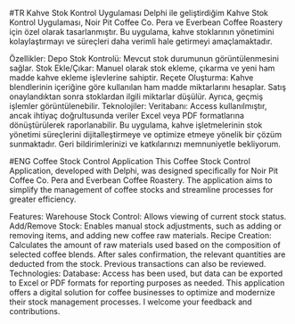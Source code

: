 #TR
Kahve Stok Kontrol Uygulaması
Delphi ile geliştirdiğim Kahve Stok Kontrol Uygulaması, Noir Pit Coffee Co. Pera ve Everbean Coffee Roastery için özel olarak tasarlanmıştır. Bu uygulama, kahve stoklarının yönetimini kolaylaştırmayı ve süreçleri daha verimli hale getirmeyi amaçlamaktadır.

Özellikler:
Depo Stok Kontrolü: Mevcut stok durumunun görüntülenmesini sağlar.
Stok Ekle/Çıkar: Manuel olarak stok ekleme, çıkarma ve yeni ham madde kahve ekleme işlevlerine sahiptir.
Reçete Oluşturma: Kahve blendlerinin içeriğine göre kullanılan ham madde miktarlarını hesaplar. Satış onaylandıktan sonra stoklardan ilgili miktarlar düşülür. Ayrıca, geçmiş işlemler görüntülenebilir.
Teknolojiler:
Veritabanı: Access kullanılmıştır, ancak ihtiyaç doğrultusunda veriler Excel veya PDF formatlarına dönüştürülerek raporlanabilir.
Bu uygulama, kahve işletmelerinin stok yönetimi süreçlerini dijitalleştirmeye ve optimize etmeye yönelik bir çözüm sunmaktadır. Geri bildirimlerinizi ve katkılarınızı memnuniyetle bekliyorum.

#ENG
Coffee Stock Control Application
This Coffee Stock Control Application, developed with Delphi, was designed specifically for Noir Pit Coffee Co. Pera and Everbean Coffee Roastery. The application aims to simplify the management of coffee stocks and streamline processes for greater efficiency.

Features:
Warehouse Stock Control: Allows viewing of current stock status.
Add/Remove Stock: Enables manual stock adjustments, such as adding or removing items, and adding new coffee raw materials.
Recipe Creation: Calculates the amount of raw materials used based on the composition of selected coffee blends. After sales confirmation, the relevant quantities are deducted from the stock. Previous transactions can also be reviewed.
Technologies:
Database: Access has been used, but data can be exported to Excel or PDF formats for reporting purposes as needed.
This application offers a digital solution for coffee businesses to optimize and modernize their stock management processes. I welcome your feedback and contributions.

